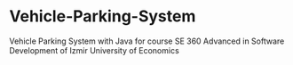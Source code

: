# Vehicle-Parking-System
Vehicle Parking System with Java for course SE 360 Advanced in Software Development of Izmir University of Economics
